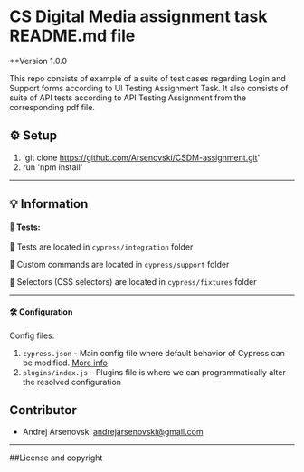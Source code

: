 # CS Digital Media assignment task README.md file

\*\*Version 1.0.0

This repo consists of example of a suite of test cases regarding Login and Support forms according to UI Testing Assignment Task. It also consists of suite of API tests according to API Testing Assignment from the corresponding pdf file.

## :gear: Setup

1. 'git clone https://github.com/Arsenovski/CSDM-assignment.git'
2. run 'npm install'

---

## :bulb: Information

#### :test_tube: Tests:

:file_folder: Tests are located in `cypress/integration` folder

:file_folder: Custom commands are located in `cypress/support` folder

:file_folder: Selectors (CSS selectors) are located in `cypress/fixtures` folder

---

#### :hammer_and_wrench: Configuration

Config files:

1. `cypress.json` - Main config file where default behavior of Cypress can be modified. [More info](https://docs.cypress.io/guides/references/configuration#cypress-json)
2. `plugins/index.js` - Plugins file is where we can programmatically alter the resolved configuration

## Contributor

- Andrej Arsenovski <andrejarsenovski@gmail.com>

---

##License and copyright
